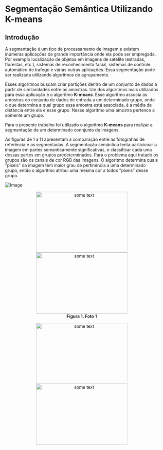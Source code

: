 # Segmentação Semântica Utilizando K-means

## Introdução

A segmentação é um tipo de processamento de imagem e existem inúmeras aplicações de grande importância onde ela pode ser empregada. Por exemplo localização de objetos em imagens de satélite (estradas, florestas, etc.), sistemas de reconhecimento facial, sistemas de controle automático de trafego e várias outras aplicações. Essa segmentação pode ser realizada utilizando algoritmos de agrupamento.

Esses algoritmos buscam criar partições dentro de um conjunto de dados a partir de similaridades entre as amostras. Um dos algoritmos mais utilizados para essa aplicação é o algoritmo **K-means**. Esse algoritmo associa as amostras do conjunto de dados de entrada a um determinado grupo, onde o que determina a qual grupo essa amostra está associada, é a média da distância entre ela e esse grupo. Nesse algoritmo uma amostra pertence a somente um grupo.

Para o presente trabalho foi utilizado o algoritmo **K-means** para realizar a segmentação de um determinado connjunto de imagens.

As figuras  de 1 a 11 apresentam a comparação entre as fotografias de referência e as segmentadas. A segmentação semântica tenta particionar a imagem em partes semanticamente significativas, e classificar cada uma dessas partes em grupos predeterminados. Para o problema aqui tratado os grupos são os canais de cor RGB das imagens. O algoritmo determina quais "píxeis" da imagem tem maior grau de pertinência a uma determinado grupo, então o algoritmo atribui uma mesma cor a todos "píxeis" desse grupo.

![Image](https://github.com/mendesrafael2/Segmentacao_Semantica_K-means/blob/main/photo001.png)


<p align="center">
 <img  src="https://github.com/mendesrafael2/Segmentacao_Semantica_K-means/blob/main/imgs_in/photo001.jpg" alt="some text" width=300 height=200>
 <img src="https://github.com/mendesrafael2/Segmentacao_Semantica_K-means/blob/main/imgs_out/photo001out.jpg" alt="some text" width=300 height=200>
 <br> <b>Figura 1. Foto 1</b>
</p> 

<p align="center">
 <img  src="https://github.com/mendesrafael2/Segmentacao_Semantica_K-means/blob/main/imgs_in/photo002.jpg" alt="some text" width=300 height=200>
 <img src="https://github.com/mendesrafael2/Segmentacao_Semantica_K-means/blob/main/imgs_out/photo002out.jpg" alt="some text" width=300 height=200>
</p> 



